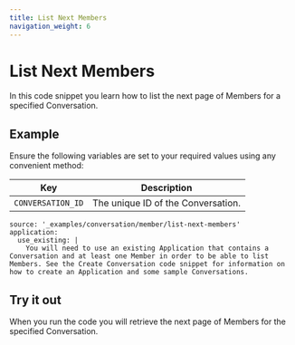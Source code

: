 ```yaml
---
title: List Next Members
navigation_weight: 6
---
```


# List Next Members

In this code snippet you learn how to list the next page of Members for a specified Conversation.

## Example

Ensure the following variables are set to your required values using any convenient method:

Key | Description
-- | --
`CONVERSATION_ID` | The unique ID of the Conversation.

```code_snippets
source: '_examples/conversation/member/list-next-members'
application:
  use_existing: |
    You will need to use an existing Application that contains a Conversation and at least one Member in order to be able to list Members. See the Create Conversation code snippet for information on how to create an Application and some sample Conversations.
```

## Try it out

When you run the code you will retrieve the next page of Members for the specified Conversation.
